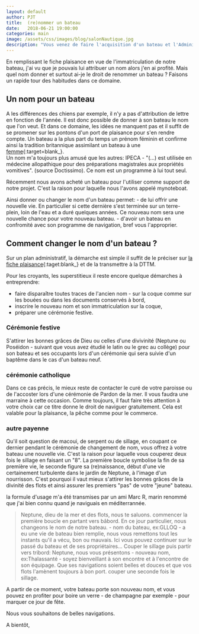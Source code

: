 ```yaml
---
layout: default
author: PJT
title:  (re)nommer un bateau
date:   2018-06-21 19:00:00
categories: main
image: /assets/css/images/blog/salonNautique.jpg
description: "Vous venez de faire l'acquisition d'un bateau et l'Administration va lui attribuer une immatriculation.  Cette succession de lettres et de chiffres va marquer votre bateau tant que vous en serez propriétaire.  Je n'ai rien contre ST 819 328 mais ce n'est pas l'identification la plus agréable à mes oreilles.  "
---
```

En remplissant le fiche plaisance en vue de l'immatriculation de notre bateau, j'ai vu que je pouvais lui attribuer un nom alors j'en ai profité.  Mais quel nom donner et surtout ai-je le droit de renommer un bateau ?  Faisons un rapide tour des habitudes dans ce domaine. <!-- break -->
## Un nom pour un bateau

A les différences des chiens par exemple, il n'y a pas d'attribution de lettre en fonction de l'année. Il est donc possible de donner à son bateau le nom que l'on veut.  Et dans ce domaine, les idées ne manquent pas et il suffit de se promener sur les pontons d'un port de plaisance pour s'en rendre compte.  Un bateau a la plus part du temps un prénom féminin et confirme ainsi la tradition britannique assimilant un bateau à une [femme](http://fijisun.com.fj/2015/09/30/poem-why-is-a-ship-called-a-she/){:target=blank_}.  
Un nom m'a toujours plus amusé que les autres: IPECA - "(...) est utilisée en médecine allopathique pour des préparations magistrales aux propriétés vomitives". (source Doctissimo).  Ce nom est un programme à lui tout seul.  

Récemment nous avons acheté un bateau pour l'utiliser comme support de notre projet.  C'est la raison pour laquelle nous l'avons appelé mynoteboat.

Ainsi donner ou changer le nom d'un bateau permet:
	- de lui offrir une nouvelle vie.  En particulier si cette dernière s'est terminée sur un terre-plein, loin de l'eau et a duré quelques années.  Ce nouveau nom sera une nouvelle chance pour votre nouveau bateau.
	- d'avoir un bateau en confromité avec son programme de navigation, bref vous l'approprier.

## Comment changer le nom d'un bateau ?
Sur un plan administratif, la démarche est simple il suffit de le préciser sur [la fiche plaisance](http://www.documentissime.fr/formulaires/telecharger/FPINP.pdf){:taget:blank_} et de la transmettre à  la DTTM.

Pour les croyants, les superstitieux il reste encore quelque démarches à entreprendre:
- faire disparaître toutes traces de l'ancien nom - sur la coque comme sur les bouées ou dans les documents conservés à bord,
- inscrire le nouveau nom et son immatriculation sur la coque, 
- préparer une cérémonie festive.

### Cérémonie festive

S'attirer les bonnes grâces de Dieu ou celles d'une divivinité (Neptune ou Poséidon - suivant que vous avez étudié le latin ou le grec au collège) pour son bateau et ses occupants lors d'un cérémonie qui sera suivie d'un baptême dans le cas d'un bateau neuf.

### cérémonie catholique

Dans ce cas précis, le mieux reste de contacter le curé de votre paroisse ou de l'accoster lors d'une cérémonie de Pardon de la mer.  Il vous faudra une marraine à cette occasion.  Comme toujours, il faut faire très attention à votre choix car ce titre donne le droit de naviguer gratuitement.  Cela est valable pour la plaisance, la pêche comme pour le commerce.

### autre payenne

Qu'il soit question de macoui, de serpent ou de sillage, en coupant ce dernier pendant le cérémonie de changement de nom, vous offrez à votre bateau une nouvelle vie.  C'est la raison pour laquelle vous couperez deux fois le sillage en faisant un "8".  La première boucle symbolise la fin de sa première vie, le seconde figure  sa (re)naissance, début d'une vie certainement turbulente dans le jardin de Neptune, à l'image d'un nourrisson.  C'est pourquoi il vaut mieux s'attirer les bonnes grâces de la divinité des flots et ainsi assurer les premiers "pas" de votre "jeune" bateau.

la formule d'usage m'a été transmises par un ami Marc R, marin renommé que j'ai bien connu quand je naviguais en méditerrannée.

> Neptune, dieu de la mer et des flots, nous te saluons.
commencer la première boucle en partant vers bâbord.
> En ce jour particulier, nous changeons le nom de notre bateau. - nom du bateau, ex:GLLOQ - a eu une vie de bateau bien remplie, nous vous remettons tout les instants qu'il a vécu, bon ou mauvais. 
Ici vous pouvez continuer sur le passé du bateau et de ses propriétaires...
Couper le sillage puis partir vers tribord:
> Neptune, nous vous présentons - nouveau nom, ex:Thalassanté - soyez bienveillant à son encontre et à l'encontre de son équipage.  Que ses navigations soient belles et douces et que vos flots l'amènent toujours à bon port.
couper une seconde fois le sillage.

A partir de ce moment, votre bateau porte son nouveau nom, et vous pouvez en profiter pour boire un verre - de champagne par exemple - pour marquer ce jour de fête.

Nous vous souhaitons de belles navigations.

A bientôt,
